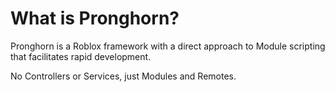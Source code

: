 # What is Pronghorn?

Pronghorn is a Roblox framework with a direct approach to Module scripting that facilitates rapid development.

No Controllers or Services, just Modules and Remotes.
